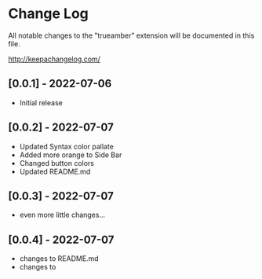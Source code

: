 # Change Log

All notable changes to the "trueamber" extension will be documented in this file.

http://keepachangelog.com/

## [0.0.1] - 2022-07-06

- Initial release

## [0.0.2] - 2022-07-07

- Updated Syntax color pallate 
- Added more orange to Side Bar
- Changed button colors
- Updated README.md 

## [0.0.3] - 2022-07-07
- even more little changes...

## [0.0.4] - 2022-07-07
- changes to README.md
- changes to 